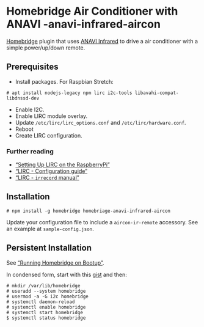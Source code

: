 # Homebridge Air Conditioner with ANAVI  -anavi-infrared-aircon

[Homebridge](https://github.com/nfarina/homebridge) plugin that uses [ANAVI Infrared](http://anavi.technology/#products) to drive a air conditioner with a simple power/up/down remote.

## Prerequisites

- Install packages. For Raspbian Stretch:

```shell
# apt install nodejs-legacy npm lirc i2c-tools libavahi-compat-libdnssd-dev
```

- Enable I2C.
- Enable LIRC module overlay.
- Update `/etc/lirc/lirc_options.conf` and `/etc/lirc/hardware.conf`.
- Reboot
- Create LIRC configuration.

### Further reading

- [“Setting Up LIRC on the RaspberryPi”](http://alexba.in/blog/2013/01/06/setting-up-lirc-on-the-raspberrypi/)
- [“LIRC - Configuration guide”](http://www.lirc.org/html/configuration-guide.html)
- [“LIRC - `irrecord` manual”](http://www.lirc.org/html/irrecord.html)

## Installation

```shell
# npm install -g homebridge homebriage-anavi-infrared-aircon
```

Update your configuration file to include a `aircon-ir-remote` accessory. See an example at `sample-config.json`.

## Persistent Installation

See [“Running Homebridge on Bootup”](https://github.com/nfarina/homebridge/wiki/Running-Homebridge-on-a-Raspberry-Pi#running-homebridge-on-bootup-systemd).

In condensed form, start with this [gist](https://gist.github.com/johannrichard/0ad0de1feb6adb9eb61a/) and then:

```shell
# mkdir /var/lib/homebridge
# useradd --system homebridge
# usermod -a -G i2c homebridge
# systemctl daemon-reload
# systemctl enable homebridge
# systemctl start homebridge
$ systemctl status homebridge
```
